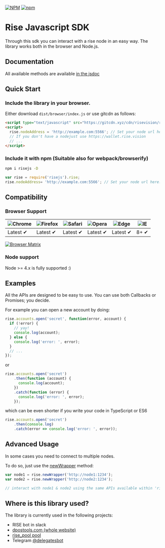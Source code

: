 [![NPM](https://nodei.co/npm/risejs.png?mini=true)](https://npmjs.org/package/risejs) [![npm](https://img.shields.io/npm/v/risejs.svg)](https://npmjs.org/package/risejs) 

# Rise Javascript SDK

Through this sdk you can interact with a rise node in an easy way. The library works both in the browser and Node.js.

## Documentation

All available methods are available [in the jsdoc](https://risevision.github.io/rise-js-sdk/interfaces/rise.html)

## Quick Start

### Include the library in your browser.

Either download `dist/browser/index.js` or use gitcdn as follows:

```html
<script type="text/javascript" src="https://gitcdn.xyz/cdn/risevision/rise-js-sdk/master/dist/browser/index.js"></script>
<script>
  rise.nodeAddress = 'http://example.com:5566'; // Set your node url here. (no leading slash)
  // If you don't have a nodejust use https://wallet.rise.vision
  // ...
</script>

```

### Include it with npm (Suitable also for webpack/browserify)

```bash
npm i risejs -D
```

```javascript
var rise = require('risejs').rise;
rise.nodeAddress= 'http://example.com:5566'; // Set your node url here. (no leading slash) 

```


## Compatibility

### Browser Support

![Chrome](https://raw.github.com/alrra/browser-logos/master/src/chrome/chrome_48x48.png) | ![Firefox](https://raw.github.com/alrra/browser-logos/master/src/firefox/firefox_48x48.png) | ![Safari](https://raw.github.com/alrra/browser-logos/master/src/safari/safari_48x48.png) | ![Opera](https://raw.github.com/alrra/browser-logos/master/src/opera/opera_48x48.png) | ![Edge](https://raw.github.com/alrra/browser-logos/master/src/edge/edge_48x48.png) | ![IE](https://raw.github.com/alrra/browser-logos/master/src/archive/internet-explorer_9-11/internet-explorer_9-11_48x48.png) |
--- | --- | --- | --- | --- | --- |
Latest ✔ | Latest ✔ | Latest ✔ | Latest ✔ | Latest ✔ | 8+ ✔ |

[![Browser Matrix](https://saucelabs.com/open_sauce/build_matrix/axios.svg)](https://saucelabs.com/u/axios)

### Node support

Node >= 4.x is fully supported :)


## Examples

All the APIs are designed to be easy to use. You can use both Callbacks or Promises; you decide.

For example you can open a new account by doing:

```javascript
rise.accounts.open('secret', function(error, account) {
  if (!error) {
    // yay!
    console.log(account);
  } else {
    console.log('error: ', error);
  }
  // ...
});
```

or

```javascript
rise.accounts.open('secret')
    .then(function (account) {
      console.log(account);
    })
    .catch(function (error) {
      console.log('error: ', error);
    });
```

which can be even shorter if you write your code in TypeScript or ES6

```javascript
rise.accounts.open('secret')
    .then(console.log)
    .catch(error => console.log('error: ', error));
```


## Advanced Usage

In some cases you need to connect to multiple nodes.

To do so, just use the [newWrapper](https://risevision.github.io/rise-js-sdk/interfaces/rise.html#newwrapper) method:

```javascript
var node1 = rise.newWrapper('http://node1:1234');
var node2 = rise.newWrapper('http://node2:1234');

// interact with node1 & node2 using the same APIs available within 'rise' variable.
```

## Where is this library used?

The library is currently used in the following projects:
 - RISE bot in slack
 - [dpostools.com (whole website)](https://dpostools.com/RISE)
 - [rise_pool pool](https://dpospools.com/pool/rise_pool)
 - Telegram [@delegatesbot](https://t.me/delegatesbot)